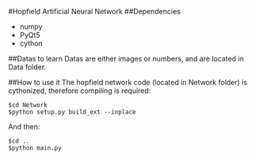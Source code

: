 #Hopfield Artificial Neural Network
##Dependencies
* numpy
* PyQt5
* cython

##Datas to learn
Datas are either images or numbers, and are located in Data folder. 

##How to use it
The hopfield network code (located in Network folder) is cythonized, therefore compiling is required:
    
    $cd Network
    $python setup.py build_ext --inplace

And then: 

    $cd .. 
    $python main.py




